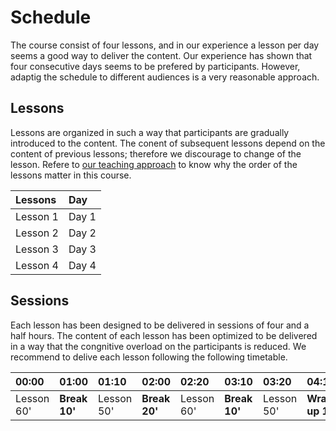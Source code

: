 # Schedule

The course consist of four lessons, and in our experience a lesson per day seems a good way to deliver the content. Our experience has shown that four consecutive days seems to be prefered by participants. However, adaptig the schedule to different audiences is a very reasonable approach. 

## Lessons

Lessons are organized in such a way that participants are gradually introduced to the content. The conent of subsequent lessons depend on the content of previous lessons; therefore we discourage to change of the lesson. Refere to [our teaching approach](teaching.md) to know why the order of the lessons matter in this course.

| Lessons | Day |
|:--------------|:---------|
| Lesson 1      | Day 1   |
| Lesson 2      | Day 2   |
| Lesson 3      | Day 3   |
| Lesson 4      | Day 4   |

## Sessions

Each lesson has been designed to be delivered in sessions of four and a half hours. 
The content of each lesson has been optimized to be delivered in a way that the congnitive overload on
the participants is reduced. We recommend to delive each lesson following the following timetable.


| 00:00  | 01:00 | 01:10 | 02:00 | 02:20 | 03:10 | 03:20 | 04:10 | 04:30 |
|:-------|:------|:------|:------|:------|:------|:------|:------|:------|
| Lesson 60' | **Break 10'** | Lesson 50' | **Break 20'** | Lesson 60' | **Break 10'** | Lesson  50'| **Wrap-up 10'** | Closure |
